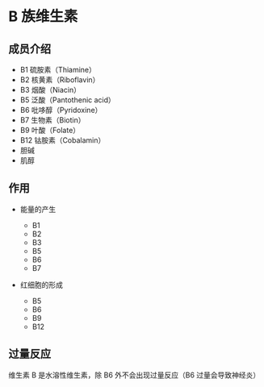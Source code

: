 # B 族维生素

## 成员介绍

- B1 硫胺素（Thiamine）
- B2 核黄素（Riboflavin）
- B3 烟酸（Niacin）
- B5 泛酸（Pantothenic acid）
- B6 吡哆醇（Pyridoxine）
- B7 生物素（Biotin）
- B9 叶酸（Folate）
- B12 钴胺素（Cobalamin）
- 胆碱
- 肌醇

## 作用

- 能量的产生

  - B1
  - B2
  - B3
  - B5
  - B6
  - B7

- 红细胞的形成
  - B5
  - B6
  - B9
  - B12

## 过量反应

维生素 B 是水溶性维生素，除 B6 外不会出现过量反应（B6 过量会导致神经炎）
